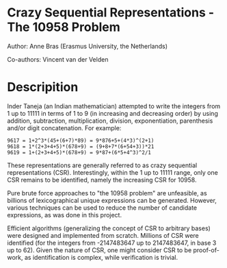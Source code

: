# Crazy Sequential Representations - The 10958 Problem 

Author: Anne Bras (Erasmus University, the Netherlands)

Co-authors: Vincent van der Velden 

# Descripition

Inder Taneja (an Indian mathematician) attempted to write the integers from 1 up to 11111 in terms of 1 to 9 (in increasing and decreasing order) by using addition, subtraction, multiplication, division, exponentiation, parenthesis and/or digit concatenation. For example:

    9617 = 1+2^3*(45+(6+7)*89) = 9*876+5+(4*3)^(2+1) 
    9618 = 1*(2+3+4+5)*(678+9) = (9+8+7*(6+54+3))*21 
    9619 = 1+(2+3+4+5)*(678+9) = 9*87+(6*5+4^3)^2/1 

These representations are generally referred to as crazy sequential representations (CSR). Interestingly, within the 1 up to 11111 range, only one CSR remains to be identified, namely the increasing CSR for 10958.

Pure brute force approaches to "the 10958 problem" are unfeasible, as billions of lexicographical unique expressions can be generated. However, various techniques can be used to reduce the number of candidate expressions, as was done in this project.

Efficient algorithms (generalizing the concept of CSR to arbitrary bases) were designed and implemented from scratch. Millions of CSR were identified (for the integers from -2147483647 up to 2147483647, in base 3 up to 62). Given the nature of CSR, one might consider CSR to be proof-of-work, as identification is complex, while verification is trivial. 
